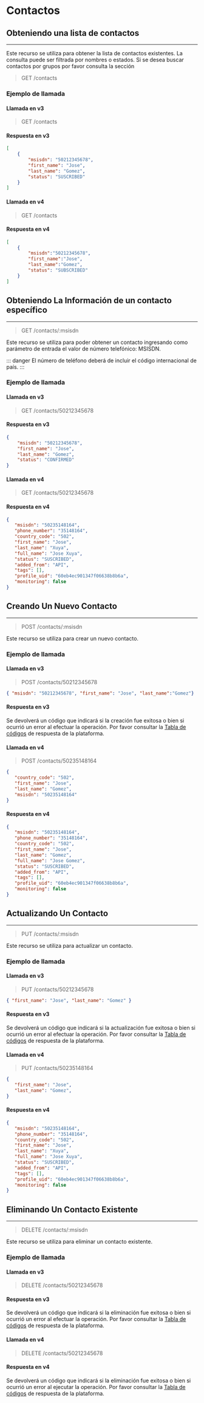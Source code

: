# Contactos

## Obteniendo una lista de contactos
****
Este recurso se utiliza para obtener la lista de contactos existentes. La consulta puede ser filtrada por nombres o estados. Si se desea buscar contactos por grupos por favor consulta la sección

> GET /contacts


### Ejemplo de llamada

#### Llamada en v3

> GET /contacts

#### Respuesta en v3

``` json
[
    {
        "msisdn": "50212345678",
        "first_name": "Jose",
        "last_name": "Gomez",
        "status": "SUSCRIBED"
    }
]
```

#### Llamada en v4

> GET /contacts

#### Respuesta en v4

``` json
[
    {
        "msisdn":"50212345678",
        "first_name":"Jose",
        "last_name":"Gomez",
        "status": "SUBSCRIBED"
    }
]
```


## Obteniendo La Información de un contacto específico
****

> GET /contacts/:msisdn

Este recurso se utiliza para poder obtener un contacto ingresando como parámetro de entrada el valor de número telefónico: MSISDN. 


::: danger
El número de teléfono deberá de incluir el código internacional de país.
:::


### Ejemplo de llamada


#### Llamada en v3

> GET /contacts/50212345678

#### Respuesta en v3

``` json
{
    "msisdn": "50212345678",
    "first_name": "Jose",
    "last_name": "Gomez",
    "status": "CONFIRMED"
}
```

#### Llamada en v4

> GET /contacts/50212345678

#### Respuesta en v4

``` json
{
   "msisdn": "50235148164",
   "phone_number": "35148164",
   "country_code": "502",
   "first_name": "Jose",
   "last_name": "Xuya",
   "full_name": "Jose Xuya",
   "status": "SUSCRIBED",
   "added_from": "API",
   "tags": [],
   "profile_uid": "60eb4ec901347f06638b8b6a",
   "monitoring": false
}
```



## Creando Un Nuevo Contacto
****

> POST /contacts/:msisdn

Este recurso se utiliza para crear un nuevo contacto.

### Ejemplo de llamada

#### Llamada en v3

> POST /contacts/50212345678

``` json
{ "msisdn": "50212345678", "first_name": "Jose", "last_name":"Gomez"}
```

#### Respuesta en v3

Se devolverá un código que indicará si la creación fue exitosa o bien si ocurrió un error al efectuar la operación. Por favor consultar la [Tabla de códigos](https://notificame.claro.com.gt/api/docs/index.php/codigos-de-retorno/) de respuesta de la plataforma.

#### Llamada en v4

> POST /contacts/50235148164

``` json
{
   "country_code": "502",
   "first_name": "Jose",
   "last_name": "Gomez",
   "msisdn": "50235148164"
}
```
#### Respuesta en v4

``` json
{
   "msisdn": "50235148164",
   "phone_number": "35148164",
   "country_code": "502",
   "first_name": "Jose",
   "last_name": "Gomez",
   "full_name": "Jose Gomez",
   "status": "SUSCRIBED",
   "added_from": "API",
   "tags": [],
   "profile_uid": "60eb4ec901347f06638b8b6a",
   "monitoring": false 
}
```


## Actualizando Un Contacto
****

> PUT /contacts/:msisdn

Este recurso se utiliza para actualizar un contacto.

### Ejemplo de llamada

#### Llamada en v3

> PUT /contacts/50212345678

``` json
{ "first_name": "Jose", "last_name": "Gomez" }
```

#### Respuesta en v3

Se devolverá un código que indicará si la actualización fue exitosa o bien si ocurrió un error al efectuar la operación. Por favor consultar la [Tabla de códigos](https://notificame.claro.com.gt/api/docs/index.php/codigos-de-retorno/) de respuesta de la plataforma.

#### Llamada en v4

> PUT /contacts/50235148164

``` json
{
   "first_name": "Jose",
   "last_name": "Gomez",
}
```
#### Respuesta en v4

``` json
{
   "msisdn": "50235148164",
   "phone_number": "35148164",
   "country_code": "502",
   "first_name": "Jose",
   "last_name": "Xuya",
   "full_name": "Jose Xuya",
   "status": "SUSCRIBED",
   "added_from": "API",
   "tags": [],
   "profile_uid": "60eb4ec901347f06638b8b6a",
   "monitoring": false 
}
```

## Eliminando Un Contacto Existente
****

> DELETE /contacts/:msisdn

Este recurso se utiliza para eliminar un contacto existente.

### Ejemplo de llamada

#### Llamada en v3

> DELETE /contacts/50212345678

#### Respuesta en v3

Se devolverá un código que indicará si la eliminación fue exitosa o bien si ocurrió un error al efectuar la operación. Por favor consultar la [Tabla de códigos](https://notificame.claro.com.gt/api/docs/index.php/codigos-de-retorno/) de respuesta de la plataforma.

#### Llamada en v4

> DELETE /contacts/50212345678

#### Respuesta en v4

Se devolverá un código que indicará si la eliminación fue exitosa o bien si ocurrió un error al ejecutar la operación. Por favor consultar la [Tabla de códigos](https://docs.reach.tools/manual/tabla-codigos-de-respuesta/#page-content) de respuesta de la plataforma.

